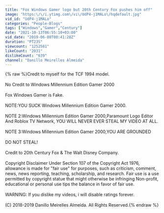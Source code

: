```yaml
---
title: "Fox Windows Gamer logo but 20th Century Fox pushes him off"
image: "https:\/\/i.ytimg.com\/vi\/UdP4-j1MALo\/hqdefault.jpg"
vid_id: "UdP4-j1MALo"
categories: "People-Blogs"
tags: ["Windows","Gamer","Century"]
date: "2021-10-13T06:55:10+03:00"
vid_date: "2019-06-08T00:41:28Z"
duration: "PT23S"
viewcount: "1252581"
likeCount: "2031"
dislikeCount: "639"
channel: "Danillo Meirelles Almeida"
---
```

{% raw %}Credit to myself for the TCF 1994 model.<br /><br />No Credit to Windows Millennium Edition Gamer 2000<br /><br />Fox Windows Gamer is Fake.<br /><br />NOTE:YOU SUCK Windows Millennium Edition Gamer 2000.<br /><br />NOTE 2:Windows Millennium Edition Gamer 2000,Paramount Logo Editor<br />And Roblox TV Network, YOU WILL NEVER EVER STEAL MY VIDEO AT ALL.<br /><br />NOTE 3:Windows Millennium Edition Gamer 2000,YOU ARE GROUNDED<br /><br />DO NOT STEAL!<br /><br />Credit to 20th Century Fox &amp; The Walt Disney Company.<br /><br />Copyright Disclaimer Under Section 107 of the Copyright Act 1976, allowance is made for &quot;fair use&quot; for purposes, such as criticism, comment, news, news reporting, teaching, scholarship, and research. Fair use is a use permitted by copyright statue that might otherwise be infringing Non-profit, educational or personal use tips the balance in favor of fair use.<br /><br />WARNING: If you dislike my videos, i will disable ratings forever.<br /><br />(C) 2018-2019 Danillo Meirelles Almeida. All Rights Reserved.{% endraw %}
